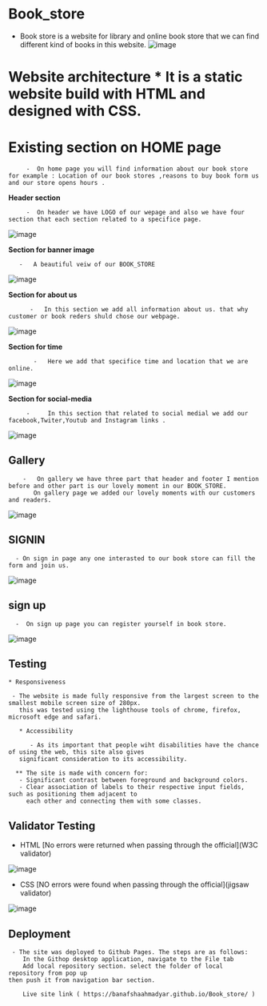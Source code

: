 # Book_store
* Book store is a website for library and online book store that we can find different kind of books in this website.
![image](https://user-images.githubusercontent.com/100950189/184987215-842ac165-c2e9-4bb1-9539-708abf6cf07a.png)

# Website architecture  * It is a static website build with HTML and designed with CSS.

 # Existing section on HOME page
 
         -  On home page you will find information about our book store for example : Location of our book stores ,reasons to buy book form us and our store opens hours .

   **Header section**

         -  On header we have LOGO of our wepage and also we have four section that each section related to a specifice page.
         
   ![image](https://user-images.githubusercontent.com/100950189/185083580-8a1a1a75-f82a-4f7d-9edd-5e3f8ca38abc.png)

  **Section for banner image**

       -   A beautiful veiw of our BOOK_STORE
             
   ![image](https://user-images.githubusercontent.com/100950189/185087219-3531ebe1-6e21-4aa4-922f-f6e2df3703b8.png)

  **Section for about us**

          -   In this section we add all information about us. that why customer or book reders shuld chose our webpage.

![image](https://user-images.githubusercontent.com/100950189/185094025-439a5b3a-0202-4298-92cb-e98f45940b1d.png)

   **Section for time**
   
           -   Here we add that specifice time and location that we are online.
               
![image](https://user-images.githubusercontent.com/100950189/185093859-3f6d7cd6-153d-4254-9360-4416d9013695.png)

 **Section for social-media**
              
         -     In this section that related to social medial we add our facebook,Twiter,Youtub and Instagram links .
              
   ![image](https://user-images.githubusercontent.com/100950189/185091095-e40aef01-9aaa-4624-ba94-b4ced07cbaa9.png)

##  Gallery
        -   On gallery we have three part that header and footer I mention before and other part is our lovely moment in our BOOK_STORE.
           On gallery page we added our lovely moments with our customers and readers.

          
![image](https://user-images.githubusercontent.com/100950189/185095354-fccedb1f-d3bc-40ae-b456-2838f490025a.png)

## SIGNIN

      - On sign in page any one interasted to our book store can fill the form and join us. 
         
![image](https://user-images.githubusercontent.com/100950189/185096310-3d4db98f-d37f-4209-a842-af13a6984057.png)



 
 ## sign up
 
      -  On sign up page you can register yourself in book store.
      
![image](https://user-images.githubusercontent.com/100950189/185097163-dfbadb76-8e70-4794-aba3-7b319c309a42.png)

 ## Testing
 
 	* Responsiveness
	
	 - The website is made fully responsive from the largest screen to the smallest mobile screen size of 280px.
	   this was tested using the lighthouse tools of chrome, firefox, microsoft edge and safari.
	   
       * Accessibility
       
       	  - As its important that people wiht disabilities have the chance of using the web, this site also gives 
	   significant consideration to its accessibility.
	   
	  ** The site is made with concern for:
	   - Significant contrast between foreground and background colors.
	   - Clear association of labels to their respective input fields, such as positioning them adjacent to 
	     each other and connecting them with some classes.
	     
	     
	     
## Validator Testing
* HTML 
       [No errors were returned when passing through the official](W3C validator)
       
![image](https://user-images.githubusercontent.com/100950189/185329554-d1aa9f18-fba1-4fbc-a86f-f79acd581b0e.png)
       
       
* CSS 
       [NO errors were found when passing through the official](jigsaw validator) 
       
![image](https://user-images.githubusercontent.com/100950189/185331491-53c1e784-ebc9-487e-b4c6-245c4061498e.png)
       
## Deployment 

     - The site was deployed to Github Pages. The steps are as follows:
        In the Githop desktop application, navigate to the File tab 
        Add local repository section. select the folder of local repository from pop up
	then push it from navigation bar section.
	
        Live site link ( https://banafshaahmadyar.github.io/Book_store/ )
